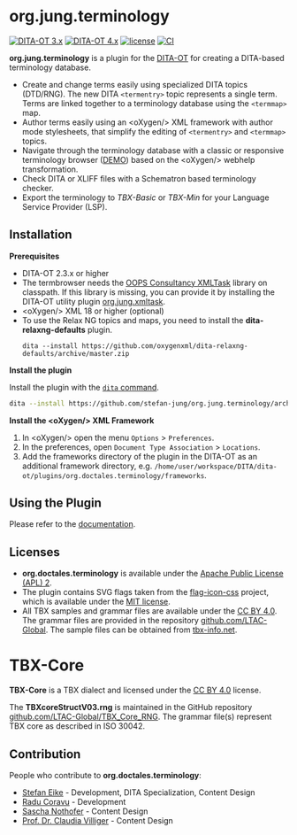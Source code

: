 org.jung.terminology
====================

[![DITA-OT 3.x](https://img.shields.io/badge/DITA--OT-3.x-green.svg)](http://www.dita-ot.org) 
[![DITA-OT 4.x](https://img.shields.io/badge/DITA--OT-4.x-green.svg)](http://www.dita-ot.org)
[![license](https://img.shields.io/badge/license-Apache%202.0-blue.svg)](http://www.apache.org/licenses/LICENSE-2.0)
[![CI](https://github.com/stefan-jung/org.jung.terminology/actions/workflows/main.yml/badge.svg)](https://github.com/stefan-jung/org.jung.terminology/actions/workflows/main.yml)

**org.jung.terminology** is a plugin for the [DITA-OT](http://dita-ot.github.io) for creating a DITA-based terminology database.

- Create and change terms easily using specialized DITA topics (DTD/RNG). The new DITA `<termentry>` topic represents a single term. Terms are linked together to a terminology database using the `<termmap>` map.
- Author terms easily using an &lt;oXygen/&gt; XML framework with author mode stylesheets, that simplify the editing of `<termentry>` and `<termmap>` topics.
- Navigate through the terminology database with a classic or responsive terminology browser ([DEMO](https://doctales.github.io/samples/termbrowser-responsive/index.html)) based on the &lt;oXygen/&gt; webhelp transformation.
- Check DITA or XLIFF files with a Schematron based terminology checker.
- Export the terminology to *TBX-Basic* or *TBX-Min* for your Language Service Provider (LSP).

## Installation

**Prerequisites**

- DITA-OT 2.3.x or higher
- The termbrowser needs the [OOPS Consultancy XMLTask](http://www.oopsconsultancy.com/software/xmltask/) library on classpath. If this library is missing, you can provide it by installing the DITA-OT utility plugin [org.jung.xmltask](https://github.com/stefan-jung/org.jung.xmltask). 
- &lt;oXygen/&gt; XML 18 or higher (optional)
- To use the Relax NG topics and maps, you need to install the **dita-relaxng-defaults** plugin.
  ```shell
  dita --install https://github.com/oxygenxml/dita-relaxng-defaults/archive/master.zip
  ```  

**Install the plugin**

Install the plugin with the [`dita` command](http://www.dita-ot.org/dev/parameters/dita-command-arguments.html).
```bash
dita --install https://github.com/stefan-jung/org.jung.terminology/archive/master.zip
```

**Install the &lt;oXygen/&gt; XML Framework**

1. In &lt;oXygen/&gt; open the menu `Options` > `Preferences`.
2. In the preferences, open `Document Type Association` > `Locations`.
3. Add the frameworks directory of the plugin in the DITA-OT as an additional framework directory, e.g. `/home/user/workspace/DITA/dita-ot/plugins/org.doctales.terminology/frameworks`.

## Using the Plugin

Please refer to the [documentation](https://doctales.atlassian.net/wiki/x/AoAy).

## Licenses

* **org.doctales.terminology** is available under the [Apache Public License (APL) 2](https://www.apache.org/licenses/LICENSE-2.0).
* The plugin contains SVG flags taken from the [flag-icon-css](https://github.com/lipis/flag-icon-css) project, which is available under the [MIT license](https://opensource.org/licenses/MIT).
* All TBX samples and grammar files are available under the [CC BY 4.0](https://creativecommons.org/licenses/by/4.0/). The grammar files are provided in the repository [github.com/LTAC-Global](https://github.com/LTAC-Global). The sample files can be obtained from [tbx-info.net](https://www.tbxinfo.net).

# TBX-Core

**TBX-Core** is a TBX dialect and licensed under the [CC BY 4.0](https://creativecommons.org/licenses/by/4.0/) license.

The **TBXcoreStructV03.rng** is maintained in the GitHub repository [github.com/LTAC-Global/TBX_Core_RNG](https://github.com/LTAC-Global/TBX_Core_RNG). The grammar file(s) represent TBX core as described in ISO 30042. 

## Contribution

People who contribute to **org.doctales.terminology**:

* [Stefan Eike](https://de.linkedin.com/in/stefan-eike-a02a9939) - Development, DITA Specialization, Content Design
* [Radu Coravu](https://www.linkedin.com/in/radu-coravu-ba9b7bb) - Development
* [Sascha Nothofer](https://de.linkedin.com/in/sascha-nothofer-32563811a) - Content Design
* [Prof. Dr. Claudia Villiger](https://de.linkedin.com/in/claudia-villiger-6989b526) - Content Design
